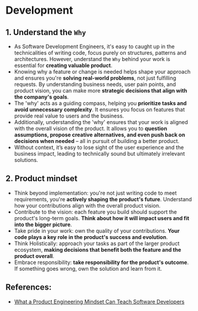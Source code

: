 # Development

## 1. Understand the `Why`

- As Software Development Engineers, it's easy to caught up in the technicalities of writing code, focus purely on structures, patterns and architectures. However, understand the `Why` behind your work is essential for **creating valuable product**.
- Knowing why a feature or change is needed helps shape your approach and ensures you're **solving real-world problems**, not just fulfilling requests. By understanding business needs, user pain points, and product vision, you can make more **strategic decisions that align with the company's goals**.
- The 'why' acts as a guiding compass, helping you **prioritize tasks and avoid unnecessary complexity**. It ensures you focus on features that provide real value to users and the business.
- Additionally, understanding the 'why' ensures that your work is aligned with the overall vision of the product. It allows you to **question assumptions, propose creative alternatives, and even push back on decisions when needed** – all in pursuit of building a better product.
- Without context, it’s easy to lose sight of the user experience and the business impact, leading to technically sound but ultimately irrelevant solutions.

## 2. Product mindset

- Think beyond implementation: you're not just writing code to meet requirements, you're **actively shaping the product's future**. Understand how your contributions align with the overall product vision.
- Contribute to the vision: each feature you build should support the product's long-term goals. **Think about how it will impact users and fit into the bigger picture**.
- Take pride in your work: own the quality of your contributions. **Your code plays a key role in the product's success and evolution**.
- Think Holistically: approach your tasks as part of the larger product ecosystem, **making decisions that benefit both the feature and the product overall**.
- Embrace responsibility: **take responsibility for the product's outcome**. If something goes wrong, own the solution and learn from it.

## References:

- [What a Product Engineering Mindset Can Teach Software Developers](https://www.netguru.com/blog/product-engineering-mindset-software-developers)
